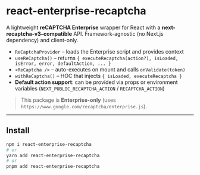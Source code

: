 # react-enterprise-recaptcha

A lightweight **reCAPTCHA Enterprise** wrapper for React with a **next-recaptcha-v3–compatible** API.
Framework-agnostic (no Next.js dependency) and client-only.

- `ReCaptchaProvider` – loads the Enterprise script and provides context
- `useReCaptcha()` – returns `{ executeRecaptcha(action?), isLoaded, isError, error, defaultAction, ... }`
- `<ReCaptcha />` – auto-executes on mount and calls `onValidate(token)`
- `withReCaptcha()` – HOC that injects `{ isLoaded, executeRecaptcha }`
- **Default action support**: can be provided via props or environment variables
  (`NEXT_PUBLIC_RECAPTCHA_ACTION` / `RECAPTCHA_ACTION`)

> This package is **Enterprise-only** (uses `https://www.google.com/recaptcha/enterprise.js`).

---

## Install

```bash
npm i react-enterprise-recaptcha
# or
yarn add react-enterprise-recaptcha
# or
pnpm add react-enterprise-recaptcha

